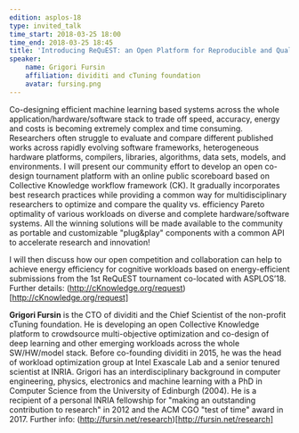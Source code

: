 ```yaml
---
edition: asplos-18
type: invited_talk
time_start: 2018-03-25 18:00
time_end: 2018-03-25 18:45
title: 'Introducing ReQuEST: an Open Platform for Reproducible and Quality-Efficient Systems-ML Tournaments'
speaker:
    name: Grigori Fursin
    affiliation: dividiti and cTuning foundation
    avatar: fursing.png
---
```

Co-designing efficient machine learning based systems across the whole application/hardware/software stack to trade off speed, accuracy, energy and costs is becoming extremely complex and time consuming. Researchers often struggle to evaluate and compare different published works across rapidly evolving software frameworks, heterogeneous hardware platforms, compilers, libraries, algorithms, data sets, models, and environments. I will present our community effort to develop an open co-design tournament platform with an online public scoreboard based on Collective Knowledge workflow framework (CK). It gradually incorporates best research practices while providing a common way for multidisciplinary researchers to optimize and compare the quality vs. efficiency Pareto optimality of various workloads on diverse and complete hardware/software systems. All the winning solutions will be made available to the community as portable and customizable "plug&play" components with a common API to accelerate research and innovation!

I will then discuss how our open competition and collaboration can help to achieve energy efficiency for cognitive workloads based on energy-efficient submissions from the 1st ReQuEST tournament co-located with ASPLOS’18. Further details: (http://cKnowledge.org/request)[http://cKnowledge.org/request]

**Grigori Fursin** is the CTO of dividiti and the Chief Scientist of the non-profit cTuning foundation. He is developing an open Collective Knowledge platform to crowdsource multi-objective optimization and co-design of deep learning and other emerging workloads across the whole SW/HW/model stack. Before co-founding dividiti in 2015, he was the head of workload optimization group at Intel Exascale Lab and a senior tenured scientist at INRIA. Grigori has an interdisciplinary background in computer engineering, physics, electronics and machine learning with a PhD in Computer Science from the University of Edinburgh (2004). He is a recipient of a personal INRIA fellowship for "making an outstanding contribution to research" in 2012 and the ACM CGO "test of time" award in 2017. Further info: (http://fursin.net/research)[http://fursin.net/research]
